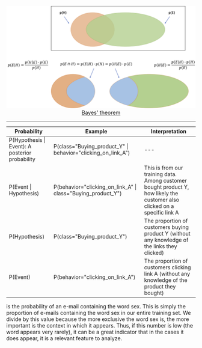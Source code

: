 
<p align="center"><img src="./images/Bayes_theorem.png" width="700px"><br/><a href="https://en.wikipedia.org/wiki/Bayes%27_theorem">Bayes' theorem<a/></p>

<hr>

Probability | Example | Interpretation
--- | --- | ---
P(Hypothesis \| Event): A posterior probability | P(class="Buying_product_Y" \| behavior="clicking_on_link_A") | ---
P(Event \| Hypothesis) | P(behavior="clicking_on_link_A" \| class="Buying_product_Y") | This is from our training data. Among customer bought product Y, how likely the customer also clicked on a specific link A
P(Hypothesis) | P(class="Buying_product_Y") | The proportion of customers buying product Y (without any knowledge of the links they clicked)
P(Event) | P(behavior="clicking_on_link_A") | The proportion of customers clicking link A (without any knowledge of the product they bought)

is the probability of an e-mail containing the word sex. This is simply the proportion of e-mails containing the word sex in our entire training set. We divide by this value because the more exclusive the word sex is, the more important is the context in which it appears. Thus, if this number is low (the word appears very rarely), it can be a great indicator that in the cases it does appear, it is a relevant feature to analyze.
```
